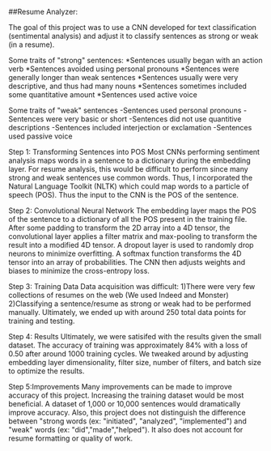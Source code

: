 ##Resume Analyzer:

<p>The goal of this project was to use a CNN developed for text classification (sentimental analysis) and adjust it to classify sentences as strong or weak (in a resume).</p>

Some traits of "strong" sentences:
  *Sentences usually began with an action verb
  *Sentences avoided using personal pronouns
  *Sentences were generally longer than weak sentences
  *Sentences usually were very descriptive, and thus had many nouns
  *Sentences sometimes included some quantitative amount
  *Sentences used active voice
  
Some traits of "weak" sentences
  -Sentences used personal pronouns
  -Sentences were very basic or short
  -Sentences did not use quantitive descriptions
  -Sentences included interjection or exclamation
  -Sentences used passive voice
  
Step 1: Transforming Sentences into POS
Most CNNs performing sentiment analysis maps words in a sentence to a dictionary during the embedding layer. For resume analysis, this would be difficult to perform since many strong and weak sentences use common words. Thus, I incorporated the Natural Language Toolkit (NLTK) which could map words to a particle of speech (POS). Thus the input to the CNN is the POS of the sentence. 

Step 2: Convolutional Neural Network
The embedding layer maps the POS of the sentence to a dictionary of all the POS present in the training file. After some padding to transform the 2D array into a 4D tensor, the convolutional layer applies a filter matrix and max-pooling to transform the result into a modified 4D tensor. A dropout layer is used to randomly drop neurons to minimize overfitting. A softmax function transforms the 4D tensor into an array of probabilities. The CNN then adjusts weights and biases to minimize the cross-entropy loss. 

Step 3: Training Data
Data acquisition was difficult: 1)There were very few collections of resumes on the web (We used Indeed and Monster) 2)Classifying a sentence/resume as strong or weak had to be performed manually. Ultimately, we ended up with around 250 total data points for training and testing. 

Step 4: Results
Ultimately, we were satisifed with the results given the small dataset. The accuracy of training was approximately 84% with a loss of 0.50 after around 1000 training cycles. We tweaked around by adjusting embedding layer dimensionality, filter size, number of filters, and batch size to optimize the results. 

Step 5:Improvements
Many improvements can be made to improve accuracy of this project. Increasing the training dataset would be most beneficial. A dataset of 1,000 or 10,000 sentences would dramatically improve accuracy. Also, this project does not distinguish the difference between "strong words (ex: "initiated", "analyzed", "implemented") and "weak" words (ex: "did","made","helped"). It also does not account for resume formatting or quality of work. 
